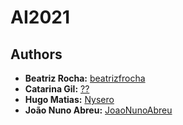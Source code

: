 # AI2021

## Authors
* **Beatriz Rocha:** [beatrizfrocha](https://github.com/beatrizfrocha)
* **Catarina Gil:** [??](https://github.com)
* **Hugo Matias:** [Nysero](https://github.com/JoaoNunoAbreu)
* **João Nuno Abreu:** [JoaoNunoAbreu](https://github.com/JoaoNunoAbreu)